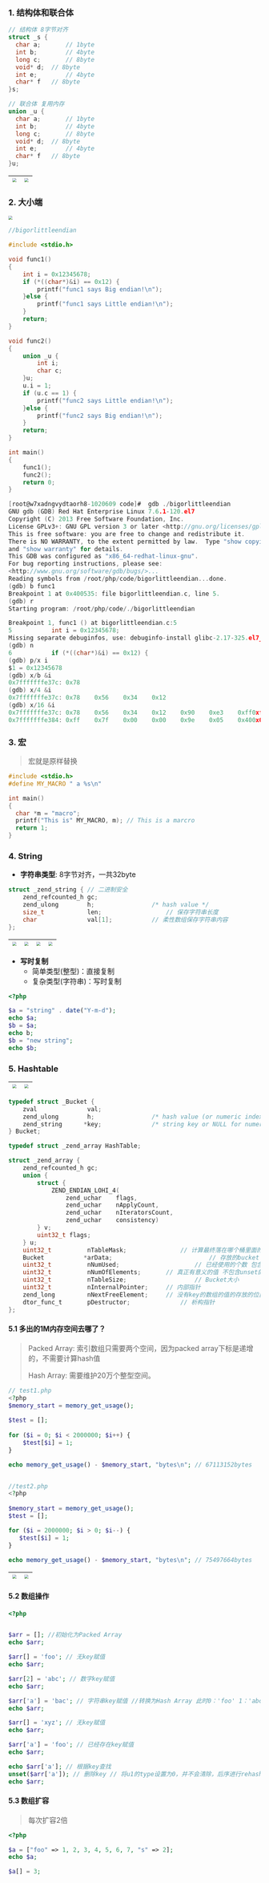### 1. 结构体和联合体

```c
// 结构体 8字节对齐
struct _s {
  char a;		// 1byte
  int b;		// 4byte
  long c;		// 8byte
  void* d; 	// 8byte
  int e;		// 4byte
  char* f 	// 8byte
}s; 

// 联合体 复用内存
union _u {
  char a;		// 1byte
  int b;		// 4byte
  long c;		// 8byte
  void* d; 	// 8byte
  int e;		// 4byte
  char* f 	// 8byte
}u; 
```

| <img src="https://mynotes-1252832980.cos.ap-shanghai.myqcloud.com/image-20220304194248552.png" style="zoom:50%;" /> | <img src="https://mynotes-1252832980.cos.ap-shanghai.myqcloud.com/image-20220304194427704.png" style="zoom:50%;" /> |
| ------------------------------------------------------------ | ------------------------------------------------------------ |

### 2. 大小端

<img src="https://mynotes-1252832980.cos.ap-shanghai.myqcloud.com/image-20220304195622356.png" style="zoom:50%;" />

```c
//bigorlittleendian

#include <stdio.h>

void func1()
{
    int i = 0x12345678;
    if (*((char*)&i) == 0x12) {
        printf("func1 says Big endian!\n");
    }else {
        printf("func1 says Little endian!\n");
    }
    return;
}

void func2()
{
    union _u {
        int i;
        char c;
    }u;
    u.i = 1;
    if (u.c == 1) {
        printf("func2 says Little endian!\n");
    }else {
        printf("func2 says Big endian!\n");
    }
    return;
}

int main()
{
    func1();
    func2();
    return 0;
}

[root@w7xadngvydtaorh8-1020609 code]#  gdb ./bigorlittleendian
GNU gdb (GDB) Red Hat Enterprise Linux 7.6.1-120.el7
Copyright (C) 2013 Free Software Foundation, Inc.
License GPLv3+: GNU GPL version 3 or later <http://gnu.org/licenses/gpl.html>
This is free software: you are free to change and redistribute it.
There is NO WARRANTY, to the extent permitted by law.  Type "show copying"
and "show warranty" for details.
This GDB was configured as "x86_64-redhat-linux-gnu".
For bug reporting instructions, please see:
<http://www.gnu.org/software/gdb/bugs/>...
Reading symbols from /root/php/code/bigorlittleendian...done.
(gdb) b func1
Breakpoint 1 at 0x400535: file bigorlittleendian.c, line 5.
(gdb) r
Starting program: /root/php/code/./bigorlittleendian 

Breakpoint 1, func1 () at bigorlittleendian.c:5
5           int i = 0x12345678;
Missing separate debuginfos, use: debuginfo-install glibc-2.17-325.el7_9.x86_64
(gdb) n
6           if (*((char*)&i) == 0x12) {
(gdb) p/x i
$1 = 0x12345678
(gdb) x/b &i
0x7fffffffe37c: 0x78
(gdb) x/4 &i
0x7fffffffe37c: 0x78    0x56    0x34    0x12
(gdb) x/16 &i
0x7fffffffe37c: 0x78    0x56    0x34    0x12    0x90    0xe3    0xff0xff
0x7fffffffe384: 0xff    0x7f    0x00    0x00    0x9e    0x05    0x400x00
```

### 3. 宏

> 宏就是原样替换

```c
#include <stdio.h>
#define MY_MACRO " a %s\n"

int main()
{
  char *m = "macro";
  printf("This is" MY_MACRO, m); // This is a marcro
  return 1;
}
```

### 4. String

* **字符串类型**:  8字节对齐，一共32byte

```c
struct _zend_string { // 二进制安全
	zend_refcounted_h gc;
	zend_ulong        h;                /* hash value */
	size_t            len;		 			// 保存字符串长度
	char              val[1]; 			// 柔性数组保存字符串内容
};
```

| <img src="https://mynotes-1252832980.cos.ap-shanghai.myqcloud.com/image-20220304203749899.png" style="zoom:50%;" /> | <img src="https://mynotes-1252832980.cos.ap-shanghai.myqcloud.com/image-20220304205240251.png" style="zoom:50%;" /> | <img src="https://mynotes-1252832980.cos.ap-shanghai.myqcloud.com/image-20220304205418581.png" style="zoom:50%;" /> | <img src="https://mynotes-1252832980.cos.ap-shanghai.myqcloud.com/image-20220304205501870.png" style="zoom:50%;" /> |
| ------------------------------------------------------------ | ------------------------------------------------------------ | ------------------------------------------------------------ | ------------------------------------------------------------ |

* **写时复制**
    * 简单类型(整型)：直接复制
    * 复杂类型(字符串)：写时复制

```php
<?php

$a = "string" . date("Y-m-d");
echo $a; 
$b = $a; 
echo b;
$b = "new string";
echo $b;
```

### 5. Hashtable

| <img src="https://mynotes-1252832980.cos.ap-shanghai.myqcloud.com/image-20220304210221814.png" style="zoom:50%;" /> | <img src="https://mynotes-1252832980.cos.ap-shanghai.myqcloud.com/image-20220304211139172.png" style="zoom:50%;" /> |
| ------------------------------------------------------------ | ------------------------------------------------------------ |

```c
typedef struct _Bucket {
	zval              val;
	zend_ulong        h;                /* hash value (or numeric index)   */
	zend_string      *key;              /* string key or NULL for numerics */
} Bucket;

typedef struct _zend_array HashTable;

struct _zend_array {
	zend_refcounted_h gc;
	union {
		struct {
			ZEND_ENDIAN_LOHI_4(
				zend_uchar    flags,
				zend_uchar    nApplyCount,
				zend_uchar    nIteratorsCount,
				zend_uchar    consistency)
		} v;
		uint32_t flags;
	} u;
	uint32_t          nTableMask; 				// 计算最终落在哪个桶里面的值
	Bucket           *arData;							// 存放的bucket
	uint32_t          nNumUsed;						// 已经使用的个数 包含unset的值
	uint32_t          nNumOfElements; 		// 真正有意义的值 不包含unset的值 （unset后nNumUsed不会改变而nNumOfElements会减少）
	uint32_t          nTableSize;					// Bucket大小
	uint32_t          nInternalPointer;		// 内部指针
	zend_long         nNextFreeElement;		// 没有key的数组的值的存放的位置
	dtor_func_t       pDestructor;				// 析构指针
};
```

#### 5.1 多出的1M内存空间去哪了？

> Packed Array: 索引数组只需要两个空间，因为packed array下标是递增的，不需要计算hash值
>
> Hash Array: 需要维护20万个整型空间。

```php
// test1.php
<?php 
$memory_start = memory_get_usage();
 
$test = [];
 
for ($i = 0; $i < 2000000; $i++) {
    $test[$i] = 1;
}

echo memory_get_usage() - $memory_start, "bytes\n"; // 67113152bytes


//test2.php
<?php
 
$memory_start = memory_get_usage();
$test = [];

for ($i = 2000000; $i > 0; $i--) {
   $test[$i] = 1;
}
 
echo memory_get_usage() - $memory_start, "bytes\n"; // 75497664bytes
```

| <img src="https://mynotes-1252832980.cos.ap-shanghai.myqcloud.com/image-20220304211945958.png" style="zoom:50%;" /> | <img src="https://mynotes-1252832980.cos.ap-shanghai.myqcloud.com/image-20220304212256627.png" style="zoom:50%;" /> |
| ------------------------------------------------------------ | ------------------------------------------------------------ |

#### 5.2 数组操作

```php
<?php


$arr = []; //初始化为Packed Array
echo $arr;

$arr[] = 'foo'; // 无key赋值
echo $arr;

$arr[2] = 'abc'; // 数字key赋值
echo $arr;

$arr['a'] = 'bac'; // 字符串key赋值 //转换为Hash Array 此时0：'foo' 1：'abc'
echo $arr;

$arr[] = 'xyz'; // 无key赋值
echo $arr;

$arr['a'] = 'foo'; // 已经存在key赋值
echo $arr;

echo $arr['a']; // 根据key查找
unset($arr['a']); // 删除key // 将u1的type设置为0，并不会清除，后序进行rehash
echo $arr;                  
```

#### 5.3 数组扩容

> 每次扩容2倍

```php
<?php

$a = ["foo" => 1, 2, 3, 4, 5, 6, 7, "s" => 2]; 
echo $a; 

$a[] = 3;
```

